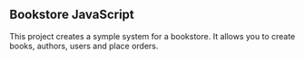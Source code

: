 ## Bookstore JavaScript
This project creates a symple system for a bookstore. It allows you to create books, authors, users and place orders. 

